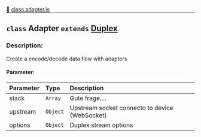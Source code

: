 <div class="mb-0">
    🔗 <a class="source-code" target="_blank"
        href="https://github.com/OpenHausIO/backend/blob/dev&#x2F;components&#x2F;devices&#x2F;class.adapter.js">class.adapter.js</a>
</div>
<hr style="margin: 0 !important" />

<!-- CLASS -->

<!-- GENERAL -->
## `class` Adapter  `extends`  [Duplex](https://nodejs.org/dist/latest-v16.x/docs/api/stream.html#class-streamduplex)  
### Description:

Create a encode/decode data flow with adapters

<!-- GENERAL -->

<!-- PARAMETER -->
#### Parameter:
| Parameter | Type       | Description    |
| :-------- | :--------- |:------------- |
| stack | `Array` |  Gute frage.... |
| upstream | `Object` |  Upstream socket connecto to device (WebSocket) |
| options | `Object` |  Duplex stream options |
<!-- PARAMETER -->

<!-- PROPERTIES -->
<!-- PROPERTIES -->

<!-- EVENTS -->
<!-- EVENTS -->

<!-- EXAMPLES -->
<!-- EXAMPLES -->

<!-- LINKS -->
<!-- LINKS -->

<!-- CLASS -->



<!-- METHODS -->
<!-- METHODS -->